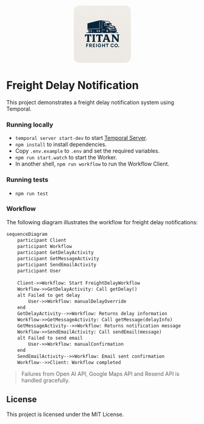 <p align="center">
  <img src="logo.png" width="150" style="border-radius: 15px;">
</p>

# Freight Delay Notification

This project demonstrates a freight delay notification system using Temporal.

### Running locally

- `temporal server start-dev` to start [Temporal Server](https://github.com/temporalio/cli/#installation).
- `npm install` to install dependencies.
- Copy `.env.example` to `.env` and set the required variables.
- `npm run start.watch` to start the Worker.
- In another shell, `npm run workflow` to run the Workflow Client.

### Running tests
- `npm run test`

### Workflow

The following diagram illustrates the workflow for freight delay notifications:

```mermaid
sequenceDiagram
    participant Client
    participant Workflow
    participant GetDelayActivity
    participant GetMessageActivity
    participant SendEmailActivity
    participant User

    Client->>Workflow: Start FreightDelayWorkflow
    Workflow->>GetDelayActivity: Call getDelay()
    alt Failed to get delay
        User->>Workflow: manualDelayOverride
    end
    GetDelayActivity-->>Workflow: Returns delay information
    Workflow->>GetMessageActivity: Call getMessage(delayInfo)
    GetMessageActivity-->>Workflow: Returns notification message
    Workflow->>SendEmailActivity: Call sendEmail(message)
    alt Failed to send email
        User->>Workflow: manualConfirmation
    end
    SendEmailActivity-->>Workflow: Email sent confirmation
    Workflow-->>Client: Workflow completed
```
> Failures from Open AI API, Google Maps API and Resend API is handled gracefully.

## License

This project is licensed under the MIT License.
